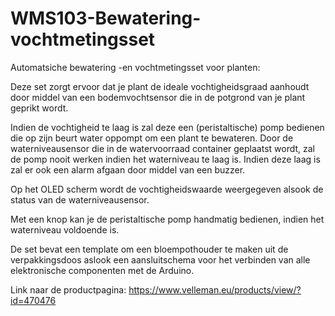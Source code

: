# WMS103-Bewatering-vochtmetingsset
Automatsiche bewatering -en vochtmetingsset voor planten:

Deze set zorgt ervoor dat je plant de ideale vochtigheidsgraad aanhoudt door middel van een bodemvochtsensor die in de potgrond van je plant geprikt wordt.

Indien de vochtigheid te laag is zal deze een (peristaltische) pomp bedienen die op zijn beurt water oppompt om een plant te bewateren.
Door de waterniveausensor die in de watervoorraad container geplaatst wordt, zal de pomp nooit werken indien het waterniveau te laag is. Indien deze laag is zal er ook een alarm afgaan door middel van een buzzer.

Op het OLED scherm wordt de vochtigheidswaarde weergegeven alsook de status van de waterniveausensor. 

Met een knop kan je de peristaltische pomp handmatig bedienen, indien het waterniveau voldoende is.

De set bevat een template om een bloempothouder te maken uit de verpakkingsdoos aslook een aansluitschema voor het verbinden van alle elektronische componenten met de Arduino.

Link naar de productpagina: https://www.velleman.eu/products/view/?id=470476
